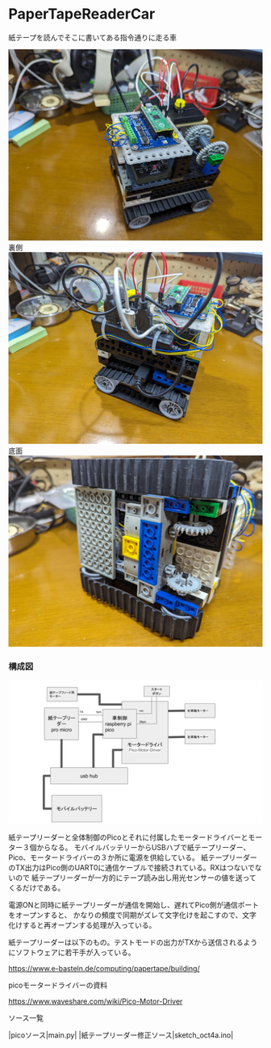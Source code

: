 # PaperTapeReaderCar

紙テープを読んでそこに書いてある指令通りに走る車

<img src="./doc/PXL_20231008_222416077.jpg" width=512 />
裏側
<img src="./doc/PXL_20231008_222529692.jpg" width=512 />
底面
<img src="./doc/PXL_20231008_223644795.jpg" width=512 />

### 構成図

<img src="./doc/Diagram.svg" width=512 />

紙テープリーダーと全体制御のPicoとそれに付属したモータードライバーとモーター３個からなる。
モバイルバッテリーからUSBハブで紙テープリーダー、Pico、モータードライバーの３か所に電源を供給している。
紙テープリーダーのTX出力はPico側のUART0に通信ケーブルで接続されている。RXはつないでないので
紙テープリーダーが一方的にテープ読み出し用光センサーの値を送ってくるだけである。

電源ONと同時に紙テープリーダーが通信を開始し、遅れてPico側が通信ポートをオープンすると、
かなりの頻度で同期がズレて文字化けを起こすので、文字化けすると再オープンする処理が入っている。


紙テープリーダーは以下のもの。テストモードの出力がTXから送信されるようにソフトウェアに若干手が入っている。

https://www.e-basteln.de/computing/papertape/building/


picoモータードライバーの資料

https://www.waveshare.com/wiki/Pico-Motor-Driver

ソース一覧

|picoソース|main.py|
|紙テープリーダー修正ソース|sketch_oct4a.ino|
